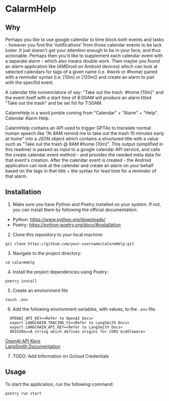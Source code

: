 # CalarmHelp
## Why
Perhaps you like to use google calendar to time block both events and tasks - however you find the 'notifications' from those calendar events to be lack luster. It just doesn't get your attention enough to be in your face, and thus actionable. 
Perhaps then you'd like to supplement each calendar event with a separate alarm - which also means double work.
Then maybe you found an alarm application like (AMDroid on Android devices) which can look at selected calendars for tags of a given name (i.e. #work or #home) paired with a reminder syntax (i.e. [10m] or [120m]) and create an alarm to pair with the specifid event.

A calendar title nomenclature of say: "Take out the trash. #home [10m]" and the event itself with a start time of 8:00AM will produce an alarm titled "Take out the trash" and be set fot for 7:50AM.

CalarmHelp is a word jumble coming from "Calendar" + "Alarm" + "Help". Calendar Alarm Help.

CalarmHelp contains an API used to trigger GPT4o to translate normal human speech like "At 8AM remind me to take out the trash 10 minutes early at home" into a JSON object which contains a structured title with a value such as 
"Take out the trash @ 8AM #home [10m]". This output (simplified in this readme) is passed as input to a google calendar API service, and calls the create calendar event method - and provides the needed meta data for that event's creation.
After the calendar event is created - the Android application can look at the calendar and create an alarm on your behalf based on the tags in that title + the syntax for lead time for a reminder of that alarm.

## Installation

1. Make sure you have Python and Poetry installed on your system. If not, you can install them by following the official documentation:
  - Python: https://www.python.org/downloads/
  - Poetry: https://python-poetry.org/docs/#installation

2. Clone this repository to your local machine:

  ```shell
  git clone https://github.com/your-username/calarmHelp.git
  ```

3. Navigate to the project directory:

  ```shell
  cd calarmHelp
  ```

4. Install the project dependencies using Poetry:

  ```shell
  poetry install
  ```

5. Create an environment file
  ```shell
  touch .env
  ```

6. Add the following environment variables, with values, to the `.env` file.

  ```.env     
    OPENAI_API_KEY=<Refer to OpenAI Docs>
    export LANGCHAIN_TRACING_V2=<Refer to LangSmith Docs>
    export LANGCHAIN_API_KEY=<Refer to LangSmith Docs>
    ORIGINS=<A string which defines origins for CORS middleware>
  ```

  [OpenAI API Keys](https://platform.openai.com/docs/quickstart/step-2-set-up-your-api-key)
  <br>
  [LangSmith Documentation](https://docs.smith.langchain.com/#3-set-up-your-environment)

7. TODO: Add Information on Gcloud Credentials

## Usage

To start the application, run the following command:
  ```shell
  poetry run start
  ```
